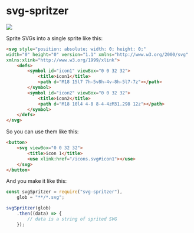 # svg-spritzer

![](https://media.giphy.com/media/3orif3jbFCSDlr9G3m/giphy.gif)

Sprite SVGs into a single sprite like this:

```html
<svg style="position: absolute; width: 0; height: 0;"
width="0" height="0" version="1.1" xmlns="http://www.w3.org/2000/svg"
xmlns:xlink="http://www.w3.org/1999/xlink">
    <defs>
        <symbol id="icon1" viewBox="0 0 32 32">
            <title>icon1</title>
            <path d="M18 15l7 7h-5v8h-4v-8h-5l7-7z"></path>
        </symbol>
        <symbol id="icon2" viewBox="0 0 32 32">
            <title>icon2</title>
            <path d="M18 10l4 4-8 8-4-4zM31.298 12z"></path>
        </symbol>
    </defs>
</svg>
```

So you can use them like this:

```html
<button>
    <svg viewBox="0 0 32 32">
        <title>icon 1</title>
        <use xlink:href="/icons.svg#icon1"></use>
    </svg>
</button>
```

And you make it like this:

```js
const svgSpritzer = require("svg-spritzer"),
    glob = "**/*.svg";

svgSpritzer(glob)
    .then((data) => {
        // data is a string of sprited SVG
    });
```
